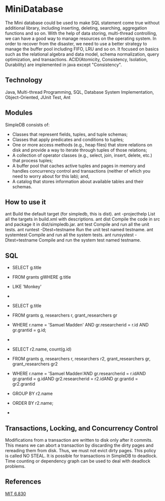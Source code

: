 # MiniDatabase
The Mini database could be used to make SQL statement come true without additional library, including inserting, deleting, searching, aggregation functions and so on. With the help of data storing, multi-thread controlling, we can have a good way to manage resources on the operating system. In order to recover from the disaster, we need to use a better strategy to manage the buffer pool including FIFO, LRU and so on.
It focused on basics such as the relational algebra and data model, schema normalization, query optimization, and transactions. ACID(Atomicity, Consistency, Isolation, Durability) are implemented in java except "Consistency".

## Technology
Java, Multi-thread Programming, SQL, Database System Implementation, Object-Oriented, JUnit Test, Ant

## Modules
SimpleDB consists of:
+ Classes that represent fields, tuples, and tuple schemas;
+ Classes that apply predicates and conditions to tuples;
+ One or more access methods (e.g., heap files) that store relations on disk and provide a way to iterate through tuples of those relations;
+ A collection of operator classes (e.g., select, join, insert, delete, etc.) that process tuples;
+ A buffer pool that caches active tuples and pages in memory and handles concurrency control and transactions (neither of which you need to worry about for this lab); and,
+ A catalog that stores information about available tables and their schemas.

## How to use it
ant         Build the default target (for simpledb, this is dist).
ant -projecthelp      List all the targets in build.xml with descriptions.
ant dist    Compile the code in src and package it in dist/simpledb.jar.
ant test    Compile and run all the unit tests.
ant runtest -Dtest=testname Run the unit test named testname.
ant systemtest  Compile and run all the system tests.
ant runsystest -Dtest=testname Compile and run the system test named testname.

## SQL
+ SELECT g.title
+ FROM grants gWHERE g.title 
+ LIKE 'Monkey'
+ 

+ SELECT g.title
+ FROM grants g, researchers r, grant_researchers gr
+ WHERE r.name = 'Samuel Madden' AND gr.researcherid = r.id AND gr.grantid = g.id;
+ 

+ SELECT r2.name, count(g.id)
+ FROM grants g, researchers r, researchers r2, grant_researchers gr, grant_researchers gr2
+ WHERE r.name = 'Samuel Madden'AND gr.researcherid = r.idAND gr.grantid = g.idAND gr2.researcherid = r2.idAND gr.grantid = gr2.grantid 
+ GROUP BY r2.name 
+ ORDER BY r2.name;
+ 

## Transactions, Locking, and Concurrency Control
Modifications from a transaction are written to disk only after it commits. This means we can abort a transaction by discarding the dirty pages and rereading them from disk. Thus, we must not evict dirty pages. 
This policy is called NO STEAL.
It is possible for transactions in SimpleDB to deadlock. Time counting or dependency graph can be used to deal with deadlock problems.

## References
[MIT 6.830](https://ocw.mit.edu/courses/electrical-engineering-and-computer-science/6-830-database-systems-fall-2010/index.htm)
